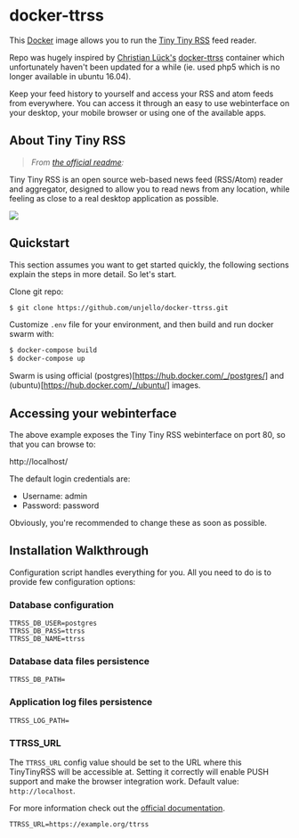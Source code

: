 # docker-ttrss

This [Docker](https://www.docker.com) image allows you to run the [Tiny Tiny RSS](http://tt-rss.org) feed reader.

Repo was hugely inspired by [Christian Lück's](https://github.com/clue) [docker-ttrss](https://github.com/clue/docker-ttrss) container which unfortunately haven't been updated for a while (ie. used php5 which is no longer available in ubuntu 16.04).

Keep your feed history to yourself and access your RSS and atom feeds from everywhere.
You can access it through an easy to use webinterface on your desktop, your mobile browser
or using one of the available apps.


## About Tiny Tiny RSS

> *From [the official readme](http://tt-rss.org/redmine/projects/tt-rss/wiki):*

Tiny Tiny RSS is an open source web-based news feed (RSS/Atom) reader and aggregator,
designed to allow you to read news from any location,
while feeling as close to a real desktop application as possible.

![](https://tt-rss.org/images/17.1/shot.png)

## Quickstart

This section assumes you want to get started quickly, the following sections explain the
steps in more detail. So let's start.

Clone git repo:
```bash
$ git clone https://github.com/unjello/docker-ttrss.git
```

Customize `.env` file for your environment, and then build and run docker swarm with:
```bash
$ docker-compose build
$ docker-compose up
```

Swarm is using official (postgres)[https://hub.docker.com/_/postgres/] and (ubuntu)[https://hub.docker.com/_/ubuntu/] images.

## Accessing your webinterface

The above example exposes the Tiny Tiny RSS webinterface on port 80, so that you can browse to:

http://localhost/

The default login credentials are:

* Username: admin
* Password: password

Obviously, you're recommended to change these as soon as possible.

## Installation Walkthrough

Configuration script handles everything for you. All you need to do is to provide few configuration options:


### Database configuration

```
TTRSS_DB_USER=postgres
TTRSS_DB_PASS=ttrss
TTRSS_DB_NAME=ttrss
```

### Database data files persistence

```
TTRSS_DB_PATH=
```

### Application log files persistence

```
TTRSS_LOG_PATH=
```

### TTRSS_URL

The `TTRSS_URL` config value should be set to the URL where this TinyTinyRSS
will be accessible at. Setting it correctly will enable PUSH support and make
the browser integration work. Default value: `http://localhost`.

For more information check out the [official documentation](https://github.com/gothfox/Tiny-Tiny-RSS/blob/master/config.php-dist#L22).

```
TTRSS_URL=https://example.org/ttrss
```
